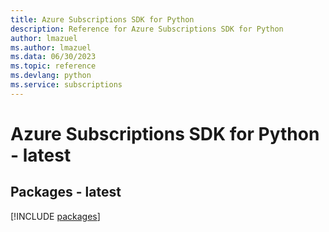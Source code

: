 ```yaml
---
title: Azure Subscriptions SDK for Python
description: Reference for Azure Subscriptions SDK for Python
author: lmazuel
ms.author: lmazuel
ms.data: 06/30/2023
ms.topic: reference
ms.devlang: python
ms.service: subscriptions
---
```

# Azure Subscriptions SDK for Python - latest
## Packages - latest
[!INCLUDE [packages](subscriptions-index.md)]